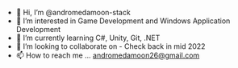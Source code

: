 - 👋 Hi, I’m @andromedamoon-stack
- 👀 I’m interested in Game Development and Windows Application Development
- 🌱 I’m currently learning C#, Unity, Git, .NET
- 💞️ I’m looking to collaborate on - Check back in mid 2022
- 📫 How to reach me ... andromedamoon26@gmail.com

<!---
andromedamoon-stack/andromedamoon-stack is a ✨ special ✨ repository because its `README.md` (this file) appears on your GitHub profile.
You can click the Preview link to take a look at your changes.
--->
